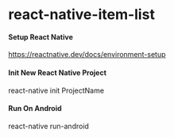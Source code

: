 # react-native-item-list

#### Setup React Native
https://reactnative.dev/docs/environment-setup


#### Init New React Native Project
react-native init ProjectName 


#### Run On Android
react-native run-android  
